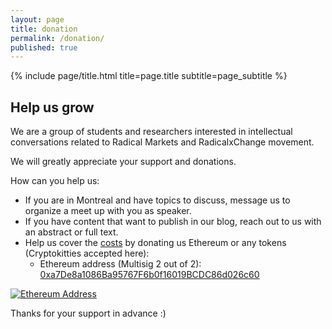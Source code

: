 ```yaml
---
layout: page
title: donation
permalink: /donation/
published: true
---
```


<div class="page" markdown="1">

{% include page/title.html title=page.title subtitle=page_subtitle %}

## Help us grow 

We are a group of students and researchers interested in intellectual conversations related to Radical Markets and RadicalxChange movement. 

We will greatly appreciate your support and donations. 

How can you help us:
* If you are in Montreal and have topics to discuss, message us to organize a meet up with you as speaker.
* If you have content that want to publish in our blog, reach out to us with an abstract or full text.
* Help us cover the [costs](https://docs.google.com/spreadsheets/d/1kOAQy5dKyapEd7YFR0xXONDkCRfbB9ueOfMi6R2-6Bs/edit#gid=1377173215) by donating us Ethereum or any tokens (Cryptokitties accepted here):
    * Ethereum address (Multisig 2 out of 2): [0xa7De8a1086Ba95767F6b0f16019BCDC86d026c60](https://etherscan.io/address/0xa7De8a1086Ba95767F6b0f16019BCDC86d026c60)


[![Ethereum Address](../assets/img/EthereumAddress.png "Ethereum Address")](https://etherscan.io/address/0xa7De8a1086Ba95767F6b0f16019BCDC86d026c60)


Thanks for your support in advance :) 

</div>
